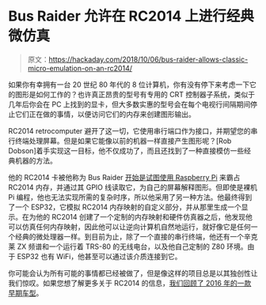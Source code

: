# Bus Raider 允许在 RC2014 上进行经典微仿真

> 原文：<https://hackaday.com/2018/10/06/bus-raider-allows-classic-micro-emulation-on-an-rc2014/>

如果你有幸拥有一台 20 世纪 80 年代的 8 位计算机，你有没有停下来考虑一下它的图形是如何工作的？也许真正昂贵的型号有专用的 CRT 控制器子系统，类似于几年后你会在 PC 上找到的显卡，但大多数实惠的型号会在每个电视行间隔期间停止它们正在做的事情，以便访问它们的内存来创建图形输出。

RC2014 retrocomputer 避开了这一切，它使用串行端口作为接口，并期望您的串行终端处理屏幕。但是如果它能像以前的机器一样直接产生图形呢？[Rob Dobson]着手实现这一目标，他不仅成功了，而且还找到了一种直接模仿一些经典机器的方法。

他的 RC2014 卡被他称为 Bus Raider [开始是试图使用 Raspberry Pi](https://robdobson.com/2018/08/trs80-galaxy-invasion-on-rc2014/) 来霸占 RC2014 内存，并通过其 GPIO 线读取它，为自己的屏幕解释图形。但即使是裸机 Pi 编程，他也无法实现所需的复杂时序，所以他采用了另一种方法。他最终得到了一个 ESP32，它模拟 RC2014 内存映射的自定义部分，并从那里生成一个显示。在为他的 RC2014 创建了一个定制的内存映射和硬件仿真器之后，他发现他可以仿真任何内存映射，因此他可以让逆向计算机自然地运行，就好像它是任何一个经典的微处理器一样。到目前为止，除了一个直接的串行终端，他还有一个辛克莱 ZX 频谱和一个运行着 TRS-80 的无线电台，以及他自己定制的 Z80 环境。由于 ESP32 也有 WiFi，他甚至可以通过该介质连接到它。

你可能会认为所有可能的事情都已经被做了，但是像这样的项目总是以其独创性让我们惊叹。如果您想了解更多关于 RC2014 的信息，[我们回顾了 2016 年的一款早期车型](https://hackaday.com/2016/09/08/review-the-rc2014-z80-computer/)。